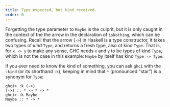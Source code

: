 ```yaml
---
title: Type expected, but kind received.
order: 0
---
```


Forgetting the type parameter to `Maybe` is the culprit, but it is only caught in the
context of the the arrow in the declaration of `isNothing`, which can be confusing.
Recall that the arrow (`->`) in Haskell is a type constructor, it takes two types
of *kind* `Type`, and returns a fresh type, also of kind `Type`. That is, for `x -> y`
to make any sense, GHC needs `x` and `y` to be types of kind `Type`, which is not
the case in this example: `Maybe` by itself has kind `Type -> Type`.

If you ever need to know the kind of something, you can ask `ghci`
with the `:kind` (or its shorthand `:k`), keeping in mind
that `*` (pronounced "star") is a synonym for `Type`:

```
ghci> :k (->)
(->) :: * -> * -> *
ghci> :k Maybe
Maybe :: * -> *
```
